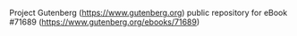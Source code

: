 Project Gutenberg (https://www.gutenberg.org) public repository
for eBook #71689 (https://www.gutenberg.org/ebooks/71689)
